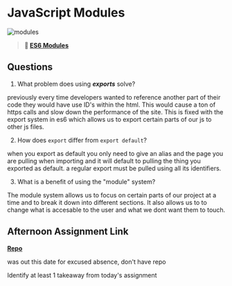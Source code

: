 # JavaScript Modules

![modules](https://bcw.blob.core.windows.net/public/img/1015719031845190)

> **📖 [ES6 Modules](https://codeworksacademy.com/fs-student-guide/resources/wk3/01-Modules)**

## Questions

1. What problem does using ***exports*** solve?

previously every time developers wanted to reference another part of their code they would have use ID's within the html. This would cause a ton of https calls and slow down the performance of the site. This is fixed with the export system in es6 which allows us to export certain parts of our js to other js files. 

2. How does `export` differ from `export default`?

when you export as default you only need to give an alias and the page you are pulling when importing and it will default to pulling the thing you exported as default. a regular export must be pulled using all its identifiers. 

3. What is a benefit of using the "module" system?

The module system allows us to focus on certain parts of our project at a time and to break it down into different sections. It also allows us to to change what is accesable to the user and what we dont want them to touch. 

## Afternoon Assignment Link

**[Repo](https://github.com/IsaacDuff/<ASSIGNMENT_REPO>)**

was out this date for excused absence, don't have repo

Identify at least 1 takeaway from today's assignment
